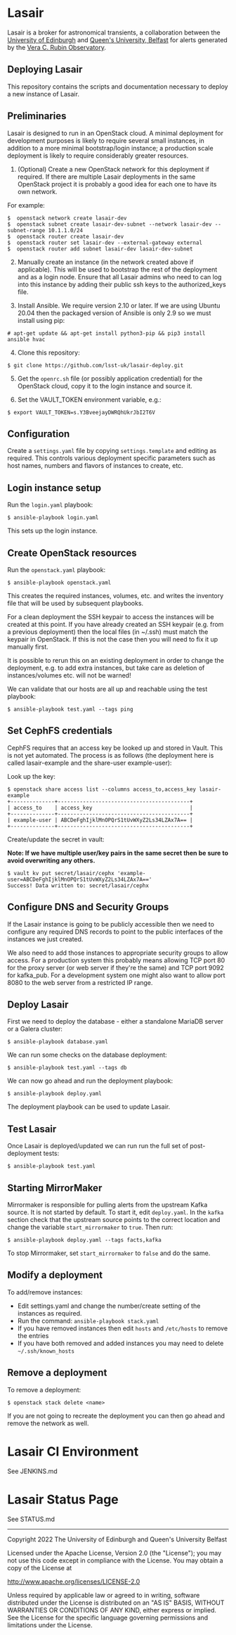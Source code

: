 # Lasair

Lasair is a broker for astronomical transients, a collaboration between
the [University of Edinburgh](https://www.ed.ac.uk/) and
[Queen's University, Belfast](https://www.qub.ac.uk/) for alerts
generated by the [Vera C. Rubin Observatory](https://www.lsst.org/). 

## Deploying Lasair

This repository contains the scripts and documentation necessary to 
deploy a new instance of Lasair.

## Preliminaries

Lasair is designed to run in an OpenStack cloud. A minimal deployment 
for development purposes is likely to require several small instances,
in addition to a more minimal bootstrap/login 
instance; a production scale deployment is likely to require 
considerably greater resources.

1. (Optional) Create a new OpenStack network for this deployment if 
required. If there are multiple Lasair deployments in the same 
OpenStack project it is probably a good idea for each one to have its
own network. 

For example:
```
$  openstack network create lasair-dev
$  openstack subnet create lasair-dev-subnet --network lasair-dev --subnet-range 10.1.1.0/24
$  openstack router create lasair-dev
$  openstack router set lasair-dev --external-gateway external
$  openstack router add subnet lasair-dev lasair-dev-subnet
```

2. Manually create an instance (in the network created above if 
applicable). This will be used to bootstrap the rest
of the deployment and as a login node. Ensure that all Lasair admins
who need to can log into this instance by adding their public
ssh keys to the authorized_keys file.

3. Install Ansible. We require version 2.10 or later.
If we are using Ubuntu 20.04 then the packaged version of Ansible is
only 2.9 so we must install using pip:
```
# apt-get update && apt-get install python3-pip && pip3 install ansible hvac
```

4. Clone this repository:
```
$ git clone https://github.com/lsst-uk/lasair-deploy.git
```

5. Get the ```openrc.sh``` file (or possibly application credential)
for the OpenStack cloud, copy it to the login instance and source it. 

6. Set the VAULT_TOKEN environment variable, e.g.:
```
$ export VAULT_TOKEN=s.Y3BveejayDWRQhUkrJbI2T6V
```

## Configuration

Create a ```settings.yaml``` file by copying ```settings.template``` and
editing as required. This controls various
deployment specific parameters such as host names, numbers and flavors
of instances to create, etc.

## Login instance setup

Run the ```login.yaml``` playbook:
```
$ ansible-playbook login.yaml
```

This sets up the login instance.

## Create OpenStack resources

Run the ```openstack.yaml``` playbook:
```
$ ansible-playbook openstack.yaml
```

This creates the required instances, volumes, etc. and writes the inventory
file that will be used by subsequent playbooks.

For a clean deployment the SSH keypair to access the instances will 
be created at this point. If you have already created an SSH keypair 
(e.g. from a previous  deployment) then the local files (in ~/.ssh) 
must match the keypair in OpenStack. If this is not the case then you
will need to fix it up manually first.

It is possible to rerun this on an existing deployment in order to change
the deployment, e.g. to add extra instances, but take care as deletion
of instances/volumes etc. will not be warned!

We can validate that our hosts are all up and reachable using the test playbook:
```
$ ansible-playbook test.yaml --tags ping
```

## Set CephFS credentials

CephFS requires that an access key be looked up and stored in Vault. This is not
yet automated. The process is as follows (the deployment here is called
lasair-example and the share-user example-user):

Look up the key:
```
$ openstack share access list --columns access_to,access_key lasair-example
+--------------+------------------------------------------+
| access_to    | access_key                               |
+--------------+------------------------------------------+
| example-user | ABCDeFghIjklMnOPQrS1tUvWXyZ2Ls34LZAx7A== |
+--------------+------------------------------------------+
```

Create/update the secret in vault:

**Note: If we have multiple user/key pairs in the same secret then be sure to avoid
overwriting any others.**

```
$ vault kv put secret/lasair/cephx 'example-user=ABCDeFghIjklMnOPQrS1tUvWXyZ2Ls34LZAx7A=='
Success! Data written to: secret/lasair/cephx
```


## Configure DNS and Security Groups

If the Lasair instance is going to be publicly accessible then 
we need to configure any required DNS records to point to
the public interfaces of the instances we just created.

We also need to add those instances to appropriate security groups to
allow access. For a production system this probably means allowing
TCP port 80 for the proxy server (or web server if they're the same)
and TCP port 9092 for kafka_pub. For a development system one might
also want to allow port 8080 to the web server from a restricted
IP range.

## Deploy Lasair

First we need to deploy the database - either a standalone MariaDB server
or a Galera cluster:
```
$ ansible-playbook database.yaml
```

We can run some checks on the database deployment:
```
$ ansible-playbook test.yaml --tags db
```

We can now go ahead and run the deployment playbook:
```
$ ansible-playbook deploy.yaml
```

The deployment playbook can be used to update Lasair.

## Test Lasair

Once Lasair is deployed/updated we can run run the full set of
post-deployment tests:
```
$ ansible-playbook test.yaml
```

## Starting MirrorMaker

Mirrormaker is responsible for pulling alerts from the upstream Kafka source.
It is not started by default. To start it, edit `deploy.yaml`. In the `kafka`
section check that the upstream source points to the correct location and 
change the variable `start_mirrormaker` to `true`. Then run:
```
$ ansible-playbook deploy.yaml --tags facts,kafka
```

To stop Mirrormaker, set `start_mirrormaker` to `false` and do the same.

## Modify a deployment

To add/remove instances:
* Edit settings.yaml and change the number/create setting of the instances as required.
* Run the command: `ansible-playbook stack.yaml`
* If you have removed instances then edit `hosts` and `/etc/hosts` to remove the entries
* If you have both removed and added instances you may need to delete `~/.ssh/known_hosts`

## Remove a deployment

To remove a deployment:
```
$ openstack stack delete <name>
```

If you are not going to recreate the deployment you can then go ahead and remove the network as well.


# Lasair CI Environment

See JENKINS.md

# Lasair Status Page

See STATUS.md


---

Copyright 2022 The University of Edinburgh and Queen's University Belfast

Licensed under the Apache License, Version 2.0 (the "License");
you may not use this code except in compliance with the License.
You may obtain a copy of the License at

   http://www.apache.org/licenses/LICENSE-2.0

Unless required by applicable law or agreed to in writing, software
distributed under the License is distributed on an "AS IS" BASIS,
WITHOUT WARRANTIES OR CONDITIONS OF ANY KIND, either express or implied.
See the License for the specific language governing permissions and
limitations under the License.

